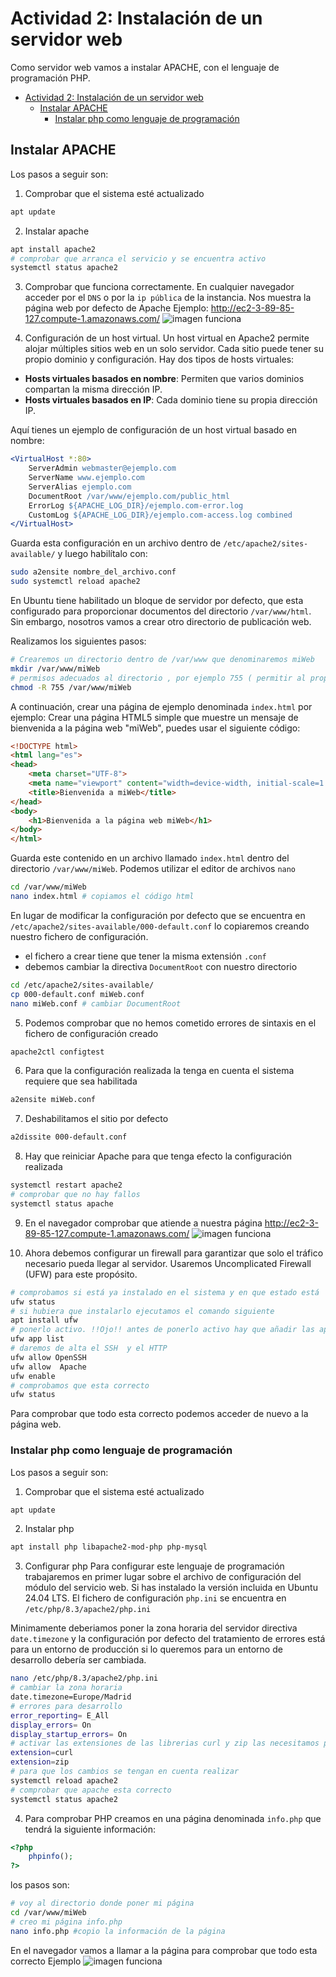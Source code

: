 # Actividad 2: Instalación de un servidor web
Como servidor web vamos a instalar APACHE, con el lenguaje de programación PHP.
- [Actividad 2: Instalación de un servidor web](#actividad-2-instalación-de-un-servidor-web)
  - [Instalar APACHE](#instalar-apache)
    - [Instalar php como lenguaje de programación](#instalar-php-como-lenguaje-de-programación)

## Instalar APACHE
Los pasos a seguir son:
1. Comprobar que el sistema esté actualizado
```sh
apt update
```
2. Instalar apache
```sh
apt install apache2
# comprobar que arranca el servicio y se encuentra activo
systemctl status apache2
```
3. Comprobar que funciona correctamente. En cualquier navegador acceder por el `DNS` o por la `ip pública` de la instancia. Nos muestra la página web por defecto de Apache 
Ejemplo: 
http://ec2-3-89-85-127.compute-1.amazonaws.com/
![imagen funciona](img/apache.jpg)

4. Configuración de un host virtual. 
Un host virtual en Apache2 permite alojar múltiples sitios web en un solo servidor. Cada sitio puede tener su propio dominio y configuración. Hay dos tipos de hosts virtuales:

* **Hosts virtuales basados en nombre**: Permiten que varios dominios compartan la misma dirección IP.
* **Hosts virtuales basados en IP**: Cada dominio tiene su propia dirección IP.

Aquí tienes un ejemplo de configuración de un host virtual basado en nombre:

```apache
<VirtualHost *:80>
    ServerAdmin webmaster@ejemplo.com
    ServerName www.ejemplo.com
    ServerAlias ejemplo.com
    DocumentRoot /var/www/ejemplo.com/public_html
    ErrorLog ${APACHE_LOG_DIR}/ejemplo.com-error.log
    CustomLog ${APACHE_LOG_DIR}/ejemplo.com-access.log combined
</VirtualHost>
```

Guarda esta configuración en un archivo dentro de `/etc/apache2/sites-available/` y luego habilítalo con:

```sh
sudo a2ensite nombre_del_archivo.conf
sudo systemctl reload apache2
```
En Ubuntu tiene habilitado un bloque de servidor por defecto, que esta configurado para proporcionar documentos del directorio `/var/www/html`. Sin embargo, nosotros vamos a crear otro directorio de publicación web.

Realizamos los siguientes pasos:
```sh
# Crearemos un directorio dentro de /var/www que denominaremos miWeb
mkdir /var/www/miWeb
# permisos adecuados al directorio , por ejemplo 755 ( permitir al propietario leer, escribir y ejecutar los archivos, y solo permisos de lectura y ejecución a los grupos de terceros)
chmod -R 755 /var/www/miWeb
```
A continuación,  crear una página de ejemplo denominada `index.html` por ejemplo:
Crear una página HTML5 simple que muestre un mensaje de bienvenida a la página web "miWeb", puedes usar el siguiente código:
```html
<!DOCTYPE html>
<html lang="es">
<head>
    <meta charset="UTF-8">
    <meta name="viewport" content="width=device-width, initial-scale=1.0">
    <title>Bienvenida a miWeb</title>
</head>
<body>
    <h1>Bienvenida a la página web miWeb</h1>
</body>
</html>
```
Guarda este contenido en un archivo llamado `index.html` dentro del directorio `/var/www/miWeb`. Podemos utilizar el editor de archivos `nano`
```sh
cd /var/www/miWeb
nano index.html # copiamos el código html
```
En lugar de modificar la configuración por defecto que se encuentra en `/etc/apache2/sites-available/000-default.conf` lo copiaremos creando nuestro fichero de configuración.
* el fichero a crear tiene que tener la misma extensión `.conf`
* debemos cambiar la directiva `DocumentRoot` con nuestro directorio
```sh
cd /etc/apache2/sites-available/
cp 000-default.conf miWeb.conf
nano miWeb.conf # cambiar DocumentRoot
```
5. Podemos comprobar que no hemos cometido errores de sintaxis en el fichero de configuración creado
```sh
apache2ctl configtest
```
6. Para que la configuración realizada la tenga en cuenta el sistema requiere que sea habilitada
```sh
a2ensite miWeb.conf
```
7. Deshabilitamos el sitio por defecto
```sh
a2dissite 000-default.conf
```
8. Hay que reiniciar Apache para que tenga efecto la configuración realizada
```sh
systemctl restart apache2
# comprobar que no hay fallos
systemctl status apache
```
9. En el navegador comprobar que atiende a nuestra página
http://ec2-3-89-85-127.compute-1.amazonaws.com/
![imagen funciona](img/miPagina.jpg)

10.  Ahora debemos configurar un firewall para garantizar que solo el tráfico necesario pueda llegar al servidor. Usaremos Uncomplicated Firewall (UFW) para este propósito.
```sh
# comprobamos si está ya instalado en el sistema y en que estado está
ufw status
# si hubiera que instalarlo ejecutamos el comando siguiente
apt install ufw
# ponerlo activo. !!Ojo!! antes de ponerlo activo hay que añadir las aplicaciones que queramos que filtre, para ver las aplicaciones es **ufw app list** y para añadir las aplicaciones al cortafuegos **ufw alow nombre_aplicación**
ufw app list
# daremos de alta el SSH  y el HTTP 
ufw allow OpenSSH
ufw allow  Apache 
ufw enable
# comprobamos que esta correcto
ufw status
```
Para comprobar que todo esta correcto podemos acceder de nuevo a la página web. 

### Instalar php como lenguaje de programación
Los pasos a seguir son:
1. Comprobar que el sistema esté actualizado
```sh
apt update
```
2. Instalar php 
```sh
apt install php libapache2-mod-php php-mysql

```
3. Configurar php
Para configurar este lenguaje de programación trabajaremos en primer lugar sobre el archivo de configuración del módulo del servicio web. Si has instalado la versión incluida en Ubuntu 24.04 LTS. El fichero de configuración `php.ini` se encuentra en `/etc/php/8.3/apache2/php.ini`

Minimamente deberiamos poner la zona horaria del servidor directiva `date.timezone`  y la configuración por defecto del tratamiento de errores está para un entorno de producción  si lo queremos para un entorno de desarrollo debería ser cambiada.
```sh
nano /etc/php/8.3/apache2/php.ini
# cambiar la zona horaria
date.timezone=Europe/Madrid
# errores para desarrollo
error_reporting= E_All
display_errors= On
display_startup_errors= On
# activar las extensiones de las librerias curl y zip las necesitamos posteriormente para composer
extension=curl
extension=zip
# para que los cambios se tengan en cuenta realizar
systemctl reload apache2
# comprobar que apache esta correcto
systemctl status apache2
```
4. Para comprobar PHP  creamos en una página denominada `info.php` que tendrá la siguiente información:
```php
<?php
    phpinfo();
?>
```
los pasos son:
```sh
# voy al directorio donde poner mi página
cd /var/www/miWeb
# creo mi página info.php
nano info.php #copio la información de la página
```
En el navegador vamos a llamar a la página para comprobar que todo esta correcto
Ejemplo
![imagen funciona](img/infoPHP.jpg)

